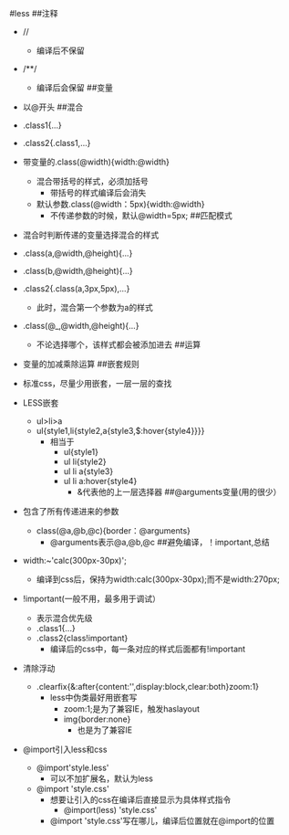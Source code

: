#less
##注释
* //
	* 编译后不保留
* /**/
	* 编译后会保留
##变量
* 以@开头
##混合
* .class1{...}
* .class2{.class1,...}
* 带变量的.class(@width){width:@width}
	* 混合带括号的样式，必须加括号
		* 带括号的样式编译后会消失	
	* 默认参数.class(@width：5px){width:@width}
		* 不传递参数的时候，默认@width=5px;
##匹配模式
* 混合时判断传递的变量选择混合的样式
* .class(a,@width,@height){...}
* .class(b,@width,@height){...}
* .class2{.class(a,3px,5px),...}
	* 此时，混合第一个参数为a的样式
* .class(@_,@width,@height){...}
	* 不论选择哪个，该样式都会被添加进去
##运算
* 变量的加减乘除运算
##嵌套规则
* 标准css，尽量少用嵌套，一层一层的查找
* LESS嵌套
	* ul>li>a
	* ul{style1,li{style2,a{style3,$:hover{style4}}}}
		* 相当于 
			* ul{style1}
			* ul li{style2}
			* ul li a{style3}
			* ul li a:hover{style4}
				* &代表他的上一层选择器
##@arguments变量(用的很少）
* 包含了所有传递进来的参数
	* class(@a,@b,@c){border：@arguments}
		* @arguments表示@a,@b,@c
##避免编译，！important,总结
* width:~'calc(300px-30px)';
	* 编译到css后，保持为width:calc(300px-30px);而不是width:270px;
* !important(一般不用，最多用于调试）
	* 表示混合优先级
	* .class1{...}
	* .class2{class!important}
		* 编译后的css中，每一条对应的样式后面都有!important

* 清除浮动
	* .clearfix{&:after{content:'',display:block,clear:both}zoom:1}
		* less中伪类最好用嵌套写
			* zoom:1;是为了兼容IE，触发haslayout
			* img{border:none}
				* 也是为了兼容IE

* @import引入less和css
	* @import'style.less'
		* 可以不加扩展名，默认为less
	* @import 'style.css'
		* 想要让引入的css在编译后直接显示为具体样式指令
			* @import(less) 'style.css'
		* @import 'style.css'写在哪儿，编译后位置就在@import的位置